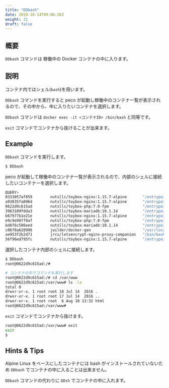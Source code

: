 ```yaml
---
title: "DDbash"
date: 2019-10-14T09:06:26Z
weight: 31
draft: false
---
```


## 概要
``DDbash`` コマンドは 稼働中の Docker コンテナの中に入ります。

## 説明
コンテナ内ではシェル(``bash``)を用います。

``DDbash`` コマンドを実行すると peco が起動し稼働中のコンテナ一覧が表示されるので、その中から、中に入りたいコンテナを選択します。

``DDbash`` コマンドは ``docker exec -it <コンテナID> /bin/bash`` と同等です。

``exit`` コマンドでコンテナから抜けることが出来ます。

## Example
``DDbash`` コマンドを実行します。

```bash
$ DDbash
```

peco が起動して稼働中のコンテナ一覧が表示されるので、内部のシェルに接続したいコンテナーを選択します。

```bash
QUERY>                                                                 IgnoreCase [10 (1/1)]
0333057af059        nutsllc/toybox-nginx:1.15.7-alpine       "/entrypoint-ex.sh"      44 min
a93835fa896d        nutsllc/toybox-nginx:1.15.7-alpine       "/entrypoint-ex.sh"      7 week
0622d9c615ad        nutsllc/toybox-php:7.0-fpm               "/entrypoint-ex.sh p…"   7 week
3963109fdda3        nutsllc/toybox-mariadb:10.1.14           "/entrypoint-ex.sh"      7 week
b67977b1e21e        nutsllc/toybox-nginx:1.15.7-alpine       "/entrypoint-ex.sh"      7 week
e9c9e997f0af        nutsllc/toybox-php:7.0-fpm               "/entrypoint-ex.sh p…"   7 week
bd6f6c506eed        nutsllc/toybox-mariadb:10.1.14           "/entrypoint-ex.sh"      7 week
c0678a620996        jwilder/docker-gen                       "/usr/local/bin/dock…"   7 week
ae953f2b2d71        jrcs/letsencrypt-nginx-proxy-companion   "/bin/bash /app/entr…"   7 week
56f96ed795fc        nutsllc/toybox-nginx:1.15.7-alpine       "/entrypoint-ex.sh"      7 week
```

選択したコンテナ内部のシェルに接続します。

```bash
$ DDbash
root@0622d9c615ad:/#

# コンテナの中でコマンドを実行します
root@0622d9c615ad:/# cd /var/www
root@0622d9c615ad:/var/www# ls -la
total 0
drwxr-xr-x. 1 root root 18 Jul 14  2016 .
drwxr-xr-x. 1 root root 17 Jul 14  2016 ..
drwxr-xr-x. 1 root root  6 Aug 18 13:32 html
root@0622d9c615ad:/var/www#
```

``exit`` コマンドでコンテナから抜けます。

```bash
root@0622d9c615ad:/var/www# exit
exit
$
```

## Hints & Tips

Alpine Linux をベースにしたコンテナには bash がインストールされていないため ``DDbash`` でコンテナの中に入ることは出来ません。

``DDbash`` コマンドの代わりに ``DDsh`` でコンテナの中に入れます。



